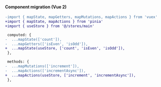 #### Component migration (Vue 2)

```diff
-import { mapState, mapGetters, mapMutations, mapActions } from 'vuex'
+import { mapState, mapActions } from 'pinia'
+import { useStore } from '@/stores/main'
```

```diff
 computed: {
-  ...mapState(['count']),
-  ...mapGetters(['isEven', 'isOdd']),
+  ...mapState(useStore, ['count', 'isEven', 'isOdd']),
 },
```

```diff
 methods: {
-  ...mapMutations(['increment']),
-  ...mapActions(['incrementAsync']),
+  ...mapActions(useStore, ['increment', 'incrementAsync']),
 },
```


<aside class="notes">
</aside>

